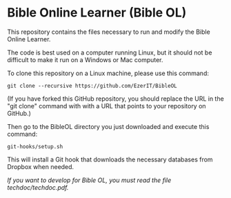 Bible Online Learner (Bible OL)
===============================

This repository contains the files necessary to run and modify the Bible Online Learner.

The code is best used on a computer running Linux, but it should not be difficult to make it run on
a Windows or Mac computer.


To clone this repository on a Linux machine, please use this command:

    git clone --recursive https://github.com/EzerIT/BibleOL

(If you have forked this GitHub repository, you should replace the URL in the "git clone" command
with with a URL that points to your repository on GitHub.)

Then go to the BibleOL directory you just downloaded and execute this command:

    git-hooks/setup.sh

This will install a Git hook that downloads the necessary databases from Dropbox when needed.

*If you want to develop for Bible OL, you must read the file techdoc/techdoc.pdf.*

